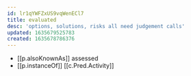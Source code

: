 ```yaml
---
id: lr1qYWFZxUS9vqWenECl7
title: evaluated
desc: 'options, solutions, risks all need judgement calls'
updated: 1635679525783
created: 1635678786376
---
```




- [[p.alsoKnownAs]] assessed
- [[p.instanceOf]] [[c.Pred.Activity]]
